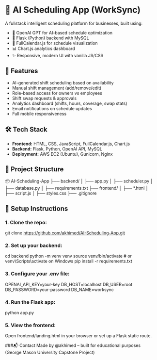 # 🧠 AI Scheduling App (WorkSync)

A fullstack intelligent scheduling platform for businesses, built using:
- 🔮 OpenAI GPT for AI-based schedule optimization
- 🧰 Flask (Python) backend with MySQL
- 📅 FullCalendar.js for schedule visualization
- 📊 Chart.js analytics dashboard
- ✨ Responsive, modern UI with vanilla JS/CSS

## 🚀 Features

- AI-generated shift scheduling based on availability
- Manual shift management (add/remove/edit)
- Role-based access for owners vs employees
- Shift swap requests & approvals
- Analytics dashboard (shifts, hours, coverage, swap stats)
- Email notifications on schedule updates
- Full mobile responsiveness

## 🛠 Tech Stack

- **Frontend:** HTML, CSS, JavaScript, FullCalendar.js, Chart.js
- **Backend:** Flask, Python, OpenAI API, MySQL
- **Deployment:** AWS EC2 (Ubuntu), Gunicorn, Nginx

## 📁 Project Structure
📦 AI-Scheduling-App
├── backend/
│ ├── app.py
│ ├── scheduler.py
│ ├── database.py
│ ├── requirements.txt
├── frontend/
│ ├── *.html
│ ├── script.js
│ ├── styles.css
├── .gitignore

## 📌 Setup Instructions

### 1. Clone the repo:
   git clone https://github.com/akhimed/AI-Scheduling-App.git

   
### 2. Set up your backend:
cd backend
python -m venv venv
source venv/bin/activate  # or venv\Scripts\activate on Windows
pip install -r requirements.txt

### 3. Configure your .env file:
OPENAI_API_KEY=your-key
DB_HOST=localhost
DB_USER=root
DB_PASSWORD=your-password
DB_NAME=worksync

### 4. Run the Flask app:
python app.py

### 5. View the frontend:
Open frontend/landing.html in your browser or set up a Flask static route.

###📬 Contact
Made by @akhimed – built for educational purposes (George Mason University Capstone Project)
